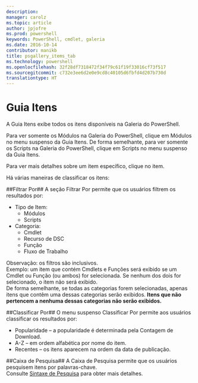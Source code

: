 ```yaml
---
description: 
manager: carolz
ms.topic: article
author: jpjofre
ms.prod: powershell
keywords: PowerShell, cmdlet, galeria
ms.date: 2016-10-14
contributor: manikb
title: psgallery_items_tab
ms.technology: powershell
ms.openlocfilehash: 32f28df7318472f34f79c61f19f33016cf73f517
ms.sourcegitcommit: c732e3ee6d2e0e9cd8c40105d6fbfd4d207b730d
translationtype: HT
---
```

<a name="items-tab"></a>Guia Itens
==========

A Guia Itens exibe todos os itens disponíveis na Galeria do PowerShell.

Para ver somente os Módulos na Galeria do PowerShell, clique em Módulos no menu suspenso da Guia Itens.  De forma semelhante, para ver somente os Scripts na Galeria do PowerShell, clique em Scripts no menu suspenso da Guia Itens.  

Para ver mais detalhes sobre um item específico, clique no item.

Há várias maneiras de classificar os itens:

##<a name="filter-by"></a>Filtrar Por##
A seção Filtrar Por permite que os usuários filtrem os resultados por:
* Tipo de Item:
    * Módulos
    * Scripts
* Categoria:
    * Cmdlet
    * Recurso de DSC
    * Função
    * Fluxo de Trabalho

Observação: os filtros são inclusivos.  
Exemplo: um item que contém Cmdlets e Funções será exibido se um Cmdlet ou Função (ou ambos) for selecionada.  Se nenhum dos dois for selecionado, o item não será exibido.  
De forma semelhante, se todas as categorias forem selecionadas, apenas itens que contêm uma dessas categorias serão exibidos. **Itens que não pertencem a nenhuma dessas categorias não serão exibidos.**

##<a name="sort-by"></a>Classificar Por## 
O menu suspenso Classificar Por permite aos usuários classificar os resultados por:
* Popularidade – a popularidade é determinada pela Contagem de Download.
* A-Z – em ordem alfabética por nome do item.
* Recentes – os itens aparecem na ordem da data de publicação.


##<a name="search-box"></a>Caixa de Pesquisa##
A Caixa de Pesquisa permite que os usuários pesquisem itens por palavras-chave.  
Consulte [Sintaxe de Pesquisa](./psgallery_search_syntax.md) para obter mais detalhes.

